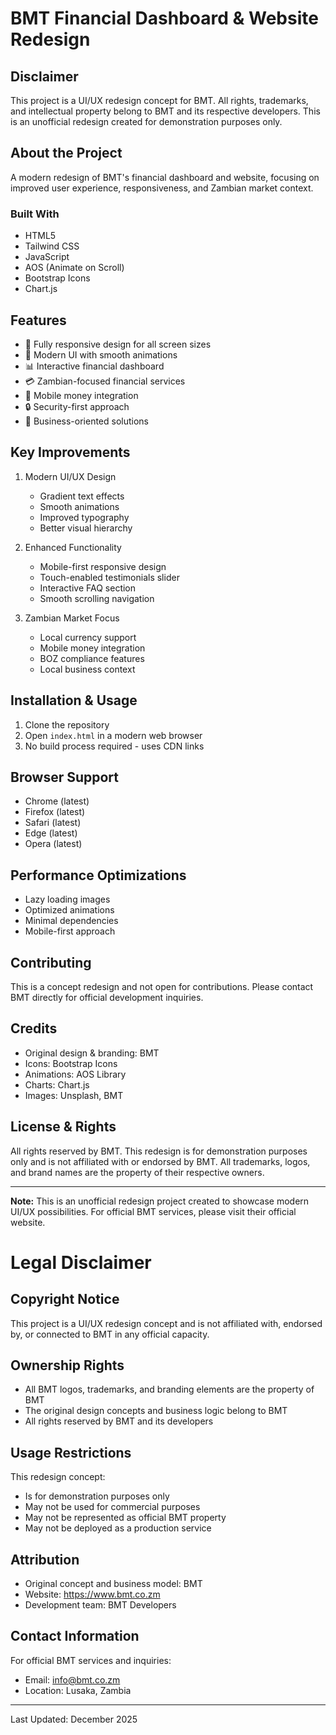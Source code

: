 # BMT Financial Dashboard & Website Redesign

## Disclaimer
This project is a UI/UX redesign concept for BMT. All rights, trademarks, and intellectual property belong to BMT and its respective developers. This is an unofficial redesign created for demonstration purposes only.

## About the Project
A modern redesign of BMT's financial dashboard and website, focusing on improved user experience, responsiveness, and Zambian market context.

### Built With
- HTML5
- Tailwind CSS
- JavaScript
- AOS (Animate on Scroll)
- Bootstrap Icons
- Chart.js

## Features
- 📱 Fully responsive design for all screen sizes
- 🎨 Modern UI with smooth animations
- 📊 Interactive financial dashboard
- 💳 Zambian-focused financial services
- 📱 Mobile money integration
- 🔒 Security-first approach
- 💼 Business-oriented solutions


## Key Improvements
1. Modern UI/UX Design
   - Gradient text effects
   - Smooth animations
   - Improved typography
   - Better visual hierarchy

2. Enhanced Functionality
   - Mobile-first responsive design
   - Touch-enabled testimonials slider
   - Interactive FAQ section
   - Smooth scrolling navigation

3. Zambian Market Focus
   - Local currency support
   - Mobile money integration
   - BOZ compliance features
   - Local business context

## Installation & Usage
1. Clone the repository
2. Open `index.html` in a modern web browser
3. No build process required - uses CDN links

## Browser Support
- Chrome (latest)
- Firefox (latest)
- Safari (latest)
- Edge (latest)
- Opera (latest)

## Performance Optimizations
- Lazy loading images
- Optimized animations
- Minimal dependencies
- Mobile-first approach


## Contributing
This is a concept redesign and not open for contributions. Please contact BMT directly for official development inquiries.

## Credits
- Original design & branding: BMT
- Icons: Bootstrap Icons
- Animations: AOS Library
- Charts: Chart.js
- Images: Unsplash, BMT

## License & Rights
All rights reserved by BMT. This redesign is for demonstration purposes only and is not affiliated with or endorsed by BMT. All trademarks, logos, and brand names are the property of their respective owners.

---

**Note:** This is an unofficial redesign project created to showcase modern UI/UX possibilities. For official BMT services, please visit their official website.

# Legal Disclaimer

## Copyright Notice
This project is a UI/UX redesign concept and is not affiliated with, endorsed by, or connected to BMT in any official capacity.

## Ownership Rights
- All BMT logos, trademarks, and branding elements are the property of BMT
- The original design concepts and business logic belong to BMT
- All rights reserved by BMT and its developers

## Usage Restrictions
This redesign concept:
- Is for demonstration purposes only
- May not be used for commercial purposes
- May not be represented as official BMT property
- May not be deployed as a production service

## Attribution
- Original concept and business model: BMT
- Website: https://www.bmt.co.zm
- Development team: BMT Developers

## Contact Information
For official BMT services and inquiries:
- Email: info@bmt.co.zm
- Location: Lusaka, Zambia

---

Last Updated: December 2025